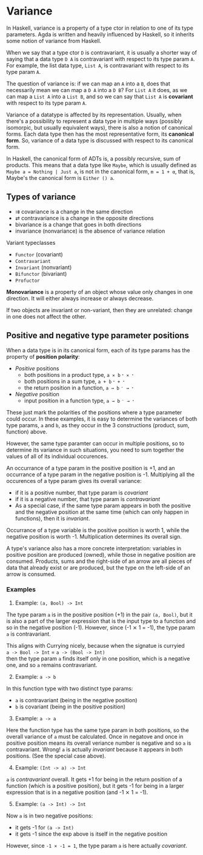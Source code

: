 # Variance

In Haskell, variance is a property of a type ctor in relation to one of its type parameters. Agda is written and heavily influenced by Haskell, so it inherits some notion of variance from Haskell.

When we say that a type ctor `D` is contravariant, it is usually a shorter way of saying that a data type `D A` is contravariant with respect to its type param `A`. For example, the list data type, `List A`, is contravariant with respect to its type param `A`.

The question of variance is: if we can map an `A` into a `B`, does that necessarily mean we can map a `D A` into a `D B`? For `List A` it does, as we can map a `List A` into a `List B`, and so we can say that `List A` is **covariant** with respect to its type param `A`.

Variance of a datatype is affected by its representation. Usually, when there's a possibility to represent a data type in multiple ways (possibly isomorpic, but usually equivalent ways), there is also a notion of canonical forms. Each data type then has the most representative form, its **canonical form**. So, variance of a data type is discussed with respect to its canonical form.

In Haskell, the canonical form of ADTs is, a possibly recursive, sum of products. This means that a data type like `Maybe`, which is usually defined as `Maybe a = Nothing | Just a`, is not in the canonical form, `m = 1 + α`, that is, Maybe's the canonical form is `Either () a`.



## Types of variance

- ⇉ covariance is a change in the same direction
- ⇄ contravariance is a change in the opposite directions
- bivariance is a change that goes in both directions
- invariance (nonvariance) is the absence of variance relation

Variant typeclasses
- `Functor`       (covariant)
- `Contravariant`
- `Invariant`     (nonvariant)
- `Bifunctor`     (bivariant)
- `Profuctor`

**Monovariance** is a property of an object whose value only changes in one direction. It will either always increase or always decrease.

If two objects are invariant or non-variant, then they are unrelated: change in one does not affect the other.

## Positive and negative type parameter positions

When a data type is in its canonical form, each of its 
type params has the property of **position polarity**:
- *Positive* positions
  - both positions in a product type,  `a ⨯ b`     `ᐩ ⨯ ᐩ`
  - both positions in a sum type,      `a + b`     `ᐩ + ᐩ`
  - the return position in a function, `a → b`     `⁻ → ᐩ`
- *Negative* position
  - input position in a function type, `a → b`     `⁻ → ᐩ`

These just mark the polarities of the positions where a type parameter could occur. In these examples, it is easy to determine the variances of both type params, `a` and `b`, as they occur in the 3 constructions (product, sum, function) above.

However, the same type paramter can occur in multiple positions, so to determine its variance in such situations, you need to sum together the values of all of its individual occurences.

An occurrance of a type param in the positive position is +1, 
and an occurrance of a type param in the negative position is -1. 
Multiplying all the occurences of a type param gives its overall variance:
- if it is a positive number, that type param is *covariant*
- if it is a negative number, that type param is *contravariant*
- As a special case, if the same type param appears in both the positive and the negative position at the same time (which can only happen in functions), then it is *invariant*.

Occurrance of a type variable is the positive position is worth 1, while the negative position is worth -1. Multiplication determines its overall sign.

A type's variance also has a more concrete interpretation: variables in positive position are produced (owned), while those in negative position are consumed. Products, sums and the right-side of an arrow are all pieces of data that already exist or are produced, but the type on the left-side of an arrow is consumed.

### Examples

1. Example: `(a, Bool) -> Int`

The type param `a` is in the positive position (+1) in the pair `(a, Bool)`, but it is also a part of the larger expression that is the input type to a function and so in the negative position (-1). However, since (-1 ⨯ 1 = -1), the type param `a` is contravariant.

This aligns with Currying nicely, because when the signatue is curryied    
`a -> Bool -> Int` = `a -> (Bool -> Int)`   
then the type param `a` finds itself only in one position, which is a negative one, and so `a` remains contravariant.


2. Example: `a -> b`

In this function type with two distinct type params:
- `a` is contravariant (being in the negative position)
- `b` is covariant (being in the positive position)

3. Example: `a -> a`

Here the function type has the same type param in both positions, so the overall variance of `a` must be calculated. Once in negatove and once in positive position means its overall veriance number is negative and so `a` is contravariant. Wrong! `a` is actually *invariant* because it appears in both positions. (See the special case above).


4. Example: `(Int -> a) -> Int`

`a` is *contravariant* overall. It gets +1 for being in the return position of a function (which is a positive position), but it gets -1 for being in a larger expression that is in a negative position (and -1 ⨯ 1 = -1).


5. Example: `(a -> Int) -> Int`

Now `a` is in two negative positions:
- it gets -1 for `(a -> Int)`
- it gets -1 since the exp above is itself in the negative position

However, since `-1 × -1 = 1`, the type param `a` is here actually *covariant*.
